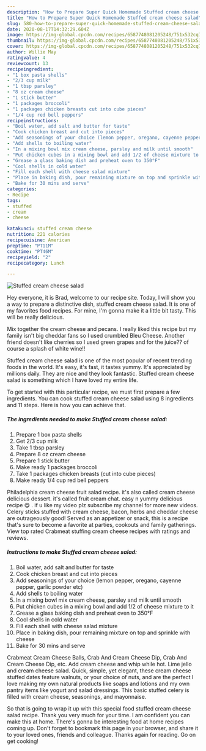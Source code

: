 ```yaml
---
description: "How to Prepare Super Quick Homemade Stuffed cream cheese salad"
title: "How to Prepare Super Quick Homemade Stuffed cream cheese salad"
slug: 580-how-to-prepare-super-quick-homemade-stuffed-cream-cheese-salad
date: 2020-08-17T14:32:29.604Z
image: https://img-global.cpcdn.com/recipes/6587748081205248/751x532cq70/stuffed-cream-cheese-salad-recipe-main-photo.jpg
thumbnail: https://img-global.cpcdn.com/recipes/6587748081205248/751x532cq70/stuffed-cream-cheese-salad-recipe-main-photo.jpg
cover: https://img-global.cpcdn.com/recipes/6587748081205248/751x532cq70/stuffed-cream-cheese-salad-recipe-main-photo.jpg
author: Willie May
ratingvalue: 4
reviewcount: 13
recipeingredient:
- "1 box pasta shells"
- "2/3 cup milk"
- "1 tbsp parsley"
- "8 oz cream cheese"
- "1 stick butter"
- "1 packages broccoli"
- "1 packages chicken breasts cut into cube pieces"
- "1/4 cup red bell peppers"
recipeinstructions:
- "Boil water, add salt and butter for taste"
- "Cook chicken breast and cut into pieces"
- "Add seasonings of your choice (lemon pepper, oregano, cayenne pepper, garlic powder etc)"
- "Add shells to boiling water"
- "In a mixing bowl mix cream cheese, parsley and milk until smooth"
- "Put chicken cubes in a mixing bowl and add 1/2 of cheese mixture to it"
- "Grease a glass baking dish and preheat oven to 350°F"
- "Cool shells in cold water"
- "Fill each shell with cheese salad mixture"
- "Place in baking dish, pour remaining mixture on top and sprinkle with cheese"
- "Bake for 30 mins and serve"
categories:
- Recipe
tags:
- stuffed
- cream
- cheese

katakunci: stuffed cream cheese 
nutrition: 221 calories
recipecuisine: American
preptime: "PT11M"
cooktime: "PT46M"
recipeyield: "2"
recipecategory: Lunch

---
```



![Stuffed cream cheese salad](https://img-global.cpcdn.com/recipes/6587748081205248/751x532cq70/stuffed-cream-cheese-salad-recipe-main-photo.jpg)

Hey everyone, it is Brad, welcome to our recipe site. Today, I will show you a way to prepare a distinctive dish, stuffed cream cheese salad. It is one of my favorites food recipes. For mine, I'm gonna make it a little bit tasty. This will be really delicious.

Mix together the cream cheese and pecans. I really liked this recipe but my family isn&#39;t big cheddar fans so I used crumbled Bleu Cheese. Another friend doesn&#39;t like cherries so I used green grapes and for the juice?? of course a splash of white wine!!

Stuffed cream cheese salad is one of the most popular of recent trending foods in the world. It's easy, it's fast, it tastes yummy. It's appreciated by millions daily. They are nice and they look fantastic. Stuffed cream cheese salad is something which I have loved my entire life.


To get started with this particular recipe, we must first prepare a few ingredients. You can cook stuffed cream cheese salad using 8 ingredients and 11 steps. Here is how you can achieve that.

<!--inarticleads1-->

##### The ingredients needed to make Stuffed cream cheese salad:

1. Prepare 1 box pasta shells
1. Get 2/3 cup milk
1. Take 1 tbsp parsley
1. Prepare 8 oz cream cheese
1. Prepare 1 stick butter
1. Make ready 1 packages broccoli
1. Take 1 packages chicken breasts (cut into cube pieces)
1. Make ready 1/4 cup red bell peppers


Philadelphia cream cheese fruit salad recipe. it&#39;s also called cream cheese delicious dessert. it&#39;s called fruit cream chat. easy n yummy delicious recipe 😋 . if u like my video plz subscribe my channel for more new videos. Celery sticks stuffed with cream cheese, bacon, herbs and cheddar cheese are outrageously good! Served as an appetizer or snack, this is a recipe that&#39;s sure to become a favorite at parties, cookouts and family gatherings. View top rated Crabmeat stuffing cream cheese recipes with ratings and reviews. 

<!--inarticleads2-->

##### Instructions to make Stuffed cream cheese salad:

1. Boil water, add salt and butter for taste
1. Cook chicken breast and cut into pieces
1. Add seasonings of your choice (lemon pepper, oregano, cayenne pepper, garlic powder etc)
1. Add shells to boiling water
1. In a mixing bowl mix cream cheese, parsley and milk until smooth
1. Put chicken cubes in a mixing bowl and add 1/2 of cheese mixture to it
1. Grease a glass baking dish and preheat oven to 350°F
1. Cool shells in cold water
1. Fill each shell with cheese salad mixture
1. Place in baking dish, pour remaining mixture on top and sprinkle with cheese
1. Bake for 30 mins and serve


Crabmeat Cream Cheese Balls, Crab And Cream Cheese Dip, Crab And Cream Cheese Dip, etc. Add cream cheese and whip while hot. Lime jello and cream cheese salad. Quick, simple, yet elegant, these cream cheese stuffed dates feature walnuts, or your choice of nuts, and are the perfect I love making my own natural products like soaps and lotions and my own pantry items like yogurt and salad dressings. This basic stuffed celery is filled with cream cheese, seasonings, and mayonnaise. 

So that is going to wrap it up with this special food stuffed cream cheese salad recipe. Thank you very much for your time. I am confident you can make this at home. There's gonna be interesting food at home recipes coming up. Don't forget to bookmark this page in your browser, and share it to your loved ones, friends and colleague. Thanks again for reading. Go on get cooking!
